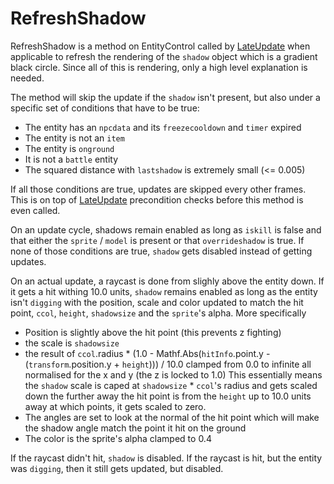 # RefreshShadow

RefreshShadow is a method on EntityControl called by [LateUpdate](Unity%20events/LateUpdate.md) when applicable to refresh the rendering of the `shadow` object which is a gradient black circle. Since all of this is rendering, only a high level explanation is needed.

The method will skip the update if the `shadow` isn't present, but also under a specific set of conditions that have to be true:

* The entity has an `npcdata` and its `freezecooldown` and `timer` expired
* The entity is not an `item`
* The entity is `onground`
* It is not a `battle` entity
* The squared distance with `lastshadow` is extremely small (\<= 0.005)

If all those conditions are true, updates are skipped every other frames. This is on top of [LateUpdate](Unity%20events/LateUpdate.md) precondition checks before this method is even called.

On an update cycle, shadows remain enabled as long as `iskill` is false and that either the `sprite` / `model` is present or that `overrideshadow` is true. If none of those conditions are true, `shadow` gets disabled instead of getting updates. 

On an actual update, a raycast is done from slighly above the entity down. If it gets a hit withing 10.0 units, `shadow` remains enabled as long as the entity isn't `digging` with the position, scale and color updated to match the hit point, `ccol`, `height`, `shadowsize` and the `sprite`'s alpha. More specifically

* Position is slightly above the hit point (this prevents z fighting)
* the scale is `shadowsize` 
* the result of `ccol`.radius * (1.0 - Mathf.Abs(`hitInfo`.point.y - (`transform`.position.y + `height`))) / 10.0 clamped from 0.0 to infinite all normalised for the x and y (the z is locked to 1.0) This essentially means the `shadow` scale is caped at `shadowsize` * `ccol`'s radius and gets scaled down the further away the hit point is from the `height` up to 10.0 units away at which points, it gets scaled to zero.
* The angles are set to look at the normal of the hit point which will make the shadow angle match the point it hit on the ground
* The color is the sprite's alpha clamped to 0.4

If the raycast didn't hit, `shadow` is disabled. If the raycast is hit, but the entity was `digging`, then it still gets updated, but disabled.
